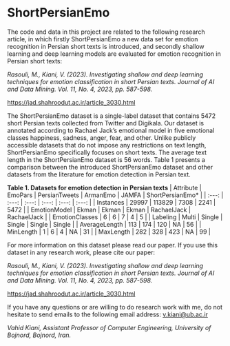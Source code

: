 # ShortPersianEmo

The code and data in this project are related to the following research article, in which firstly ShortPersianEmo a new data set for emotion recognition in Persian short texts is introduced, and secondly shallow learning and deep learning models are evaluated for emotion recognition in Persian short texts:

*Rasouli, M., Kiani, V. (2023). Investigating shallow and deep learning techniques for emotion classification in short Persian texts. Journal of AI and Data Mining. Vol. 11, No. 4, 2023, pp. 587-598.*

https://jad.shahroodut.ac.ir/article_3030.html

The ShortPersianEmo dataset is a single-label dataset that contains 5472 short Persian texts collected from Twitter and Digikala. Our dataset is annotated according to Rachael Jack’s emotional model in five emotional classes happiness, sadness, anger, fear, and other.
Unlike publicly accessible datasets that do not impose any restrictions on text length, ShortPersianEmo specifically focuses on short texts. The average text length in the ShortPersianEmo dataset is 56 words. Table 1 presents a comparison between the introduced ShortPersianEmo dataset and other datasets from the literature for emotion detection in Persian text.

**Table 1. Datasets for emotion detection in Persian texts**
| Attribute | EmoPars | PersianTweets | ArmanEmo | JAMFA | ShortPersianEmo* | 
| :---: | :---: | :---: | :---: | :---: | :---: |
| Instances | 29997 | 113829 | 7308 | 2241 | 5472 |
| EmotionModel | Ekman | Ekman | Ekman | RachaelJack | RachaelJack |
| EmotionClasses | 6 | 6 | 7 | 4 | 5 |
| Labeling | Multi | Single | Single | Single | Single |
| AverageLength | 113 | 174 | 120 | NA | 56 |
| MinLength | 1 | 6 | 4 | NA | 31 |
| MaxLength | 282 | 328 | 423 | NA | 99 |

For more information on this dataset please read our paper. If you use this dataset in any research work, please cite our paper:

*Rasouli, M., Kiani, V. (2023). Investigating shallow and deep learning techniques for emotion classification in short Persian texts. Journal of AI and Data Mining. Vol. 11, No. 4, 2023, pp. 587-598.*

https://jad.shahroodut.ac.ir/article_3030.html

If you have any questions or are willing to do research work with me, do not hesitate to send emails to the following email address:  v.kiani@ub.ac.ir

*Vahid Kiani, Assistant Professor of Computer Engineering, University of Bojnord, Bojnord, Iran.*
